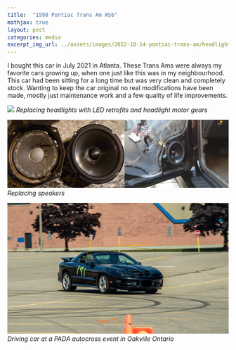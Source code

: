 ```yaml
---
title:  "1998 Pontiac Trans Am WS6"
mathjax: true
layout: post
categories: media
excerpt_img_url: ../assets/images/2022-10-14-pontiac-trans-am/headlights.png
---
```


I bought this car in July 2021 in Atlanta. These Trans Ams were always my favorite cars growing up, when one just like this was in my neighbourhood. This car had been sitting for a long time but was very clean and completely stock. Wanting to keep the car original no real modifications have been made, mostly just maintenance work and a few quality of life improvements.

![](/assets/images/2022-10-14-pontiac-trans-am/headlights.png)
*Replacing headlights with LED retrofits and headlight motor gears*

![](/assets/images/2022-10-14-pontiac-trans-am/DSC_0298_300.png)
*Replacing speakers*

![](/assets/images/2022-10-14-pontiac-trans-am/IMG_1185_2.png)
*Driving car at a PADA autocross event in Oakville Ontario*






